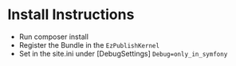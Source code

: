 Install Instructions
====================

* Run composer install
* Register the Bundle in the `EzPublishKernel`
* Set in the site.ini under [DebugSettings] `Debug=only_in_symfony`


